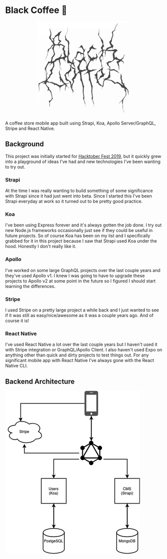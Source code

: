 # Black Coffee :metal:

<p align="center">
  <img width="300" height="300" src="black-coffee-logo.png">
</p>

A coffee store mobile app built using Strapi, Koa, Apollo Server/GraphQL, Stripe and React Native.

## Background

This project was initially started for [Hacktober Fest 2019](https://hacktoberfest.digitalocean.com/), but it quickly grew into a playground of ideas I've had and new technologies I've been wanting to try out.

### Strapi

At the time I was really wanting to build something of some significance with Strapi since it had just went into beta. Since I started this I've been Strapi everyday at work so it turned out to be pretty good practice.

### Koa

I've been using Express forever and it's always gotten the job done. I try out new Node.js frameworks occasionally just see if they could be useful in future projects. So of course Koa has been on my list and I specifically grabbed for it in this project because I saw that Strapi used Koa under the hood. Honestly I don't really like it.

### Apollo

I've worked on some large GraphQL projects over the last couple years and they've used Apollo v1. I knew I was going to have to upgrade these projects to Apollo v2 at some point in the future so I figured I should start learning the differences.

### Stripe

I used Stripe on a pretty large project a while back and I just wanted to see if it was still as easy/nice/awesome as it was a couple years ago. And of course it is!

### React Native

I've used React Native a lot over the last couple years but I haven't used it with Stripe integration or GraphQL/Apollo Client. I also haven't used Expo on anything other than quick and dirty projects to test things out. For any significant mobile app with React Native I've always gone with the React Native CLI.

## Backend Architecture

![Black Coffee Backend Architecture](black-coffee-architecture.jpg)
